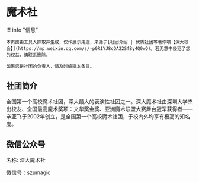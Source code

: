 # 魔术社

!!! info "信息"

    本页面由工具人抓取并生成，仅作展示用途，来源于[社团介绍 | 优质社团等着你噢【深大校会】](https://mp.weixin.qq.com/s/-p0R1YJ8cQA22SfBy4Q0wQ)。若无意中侵犯了您的权益，请联系删除。
    
    如果您是社团的负责人，请及时编辑本条目。
    
## 社团简介
全国第一个高校魔术社团，深大最大的表演性社团之一。深大魔术社由深圳大学杰出校友、全国最高魔术奖项：文华奖金奖、亚洲魔术联盟大赛舞台冠军获得者——辛亚飞于2002年创立，是全国第一个高校魔术社团，于校内外均享有极高的知名度。

## 微信公众号
名称: 深大魔术社

微信号：szumagic
